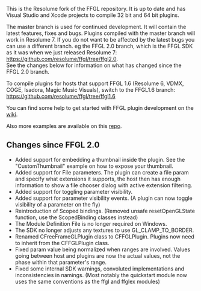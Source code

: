 This is the Resolume fork of the FFGL repository. It is up to date and has Visual Studio and Xcode projects to compile 32 bit and 64 bit plugins.

The master branch is used for continued development. It will contain the latest features, fixes and bugs. Plugins compiled with the master branch will work in Resolume 7.
If you do not want to be affected by the latest bugs you can use a different branch. eg the FFGL 2.0 branch, which is the FFGL SDK as it was when we just released Resolume 7: https://github.com/resolume/ffgl/tree/ffgl2.0.  
See the changes below for information on what has changed since the FFGL 2.0 branch.

To compile plugins for hosts that support FFGL 1.6 (Resolume 6, VDMX, COGE, Isadora, Magic Music Visuals), switch to the FFGL1.6 branch: https://github.com/resolume/ffgl/tree/ffgl1.6

You can find some help to get started with FFGL plugin development on the [wiki](https://github.com/resolume/ffgl/wiki).

Also more examples are available on this [repo](https://github.com/flyingrub/ffgl/tree/more/).

## Changes since FFGL 2.0
- Added support for embedding a thumbnail inside the plugin. See the "CustomThumbnail" example on how to expose your thumbnail.
- Added support for File parameters. The plugin can create a file param and specify what extensions it supports, the host then has enough information to show a file chooser dialog with active extension filtering.
- Added support for toggling parameter visibility.
- Added support for parameter visibility events. (A plugin can now toggle visibility of a parameter on the fly)
- Reintroduction of Scoped bindings. (Removed unsafe resetOpenGLState function, use the ScopedBinding classes instead)
- The Module Definition File is no longer required on Windows.
- The SDK no longer adjusts any textures to use GL_CLAMP_TO_BORDER.
- Renamed CFreeFrameGLPlugin class to CFFGLPlugin. Plugins now need to inherit from the CFFGLPlugin class.
- Fixed param value being normalized when ranges are involved. Values going between host and plugins are now the actual values, not the phase within that parameter's range.
- Fixed some internal SDK warnings, convoluted implementations and inconsistencies in namings. (Most notably the quickstart module now uses the same conventions as the ffgl and ffglex modules)
